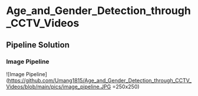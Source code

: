 # Age_and_Gender_Detection_through_CCTV_Videos

## Pipeline Solution

### Image Pipeline

![Image Pipeline](https://github.com/Umang1815/Age_and_Gender_Detection_through_CCTV_Videos/blob/main/pics/image_pipeline.JPG =250x250)
